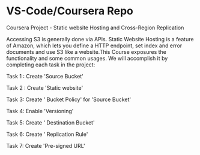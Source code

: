 # VS-Code/Coursera Repo
Coursera Project - Static website Hosting and Cross-Region Replication 

Accessing S3 is generally done via APIs. Static Website Hosting is a feature of  Amazon, which lets you define a HTTP endpoint, set index and error documents and use S3 like a website.This Course exposures the functionality and some common usages. We will accomplish it by completing each task in the project:

Task 1 : Create 'Source Bucket'

Task 2 :  Create 'Static website' 

Task 3:  Create ' Bucket Policy' for 'Source Bucket'

Task 4:  Enable 'Versioning'

Task 5:  Create ' Destination Bucket'

Task 6: Create ' Replication Rule'

Task 7:  Create 'Pre-signed URL'
